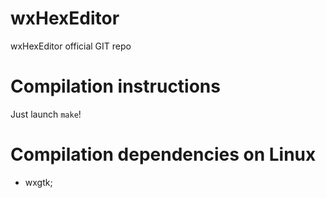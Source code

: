# wxHexEditor
wxHexEditor official GIT repo

# Compilation instructions
Just launch `make`!

# Compilation dependencies on Linux

- wxgtk;
